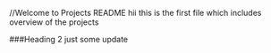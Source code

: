 //Welcome to Projects README
hii this is the first file which includes overview of the projects

###Heading 2
just some update
